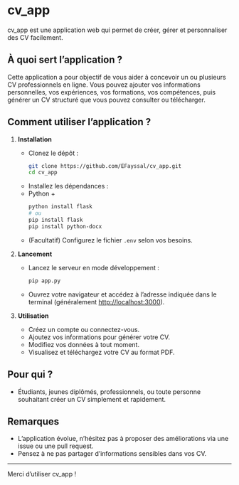 # cv_app

cv_app est une application web qui permet de créer, gérer et personnaliser des CV facilement.

## À quoi sert l’application ?

Cette application a pour objectif de vous aider à concevoir un ou plusieurs CV professionnels en ligne. Vous pouvez ajouter vos informations personnelles, vos expériences, vos formations, vos compétences, puis générer un CV structuré que vous pouvez consulter ou télécharger.

## Comment utiliser l’application ?

1. **Installation**
   - Clonez le dépôt :
     ```bash
     git clone https://github.com/EFayssal/cv_app.git
     cd cv_app
     ```
   - Installez les dépendances :
   - Python + 
     ```bash
     python install flask
     # ou
     pip install flask
     pip install python-docx
     ```
   - (Facultatif) Configurez le fichier `.env` selon vos besoins.

2. **Lancement**
   - Lancez le serveur en mode développement :
     ```bash
     pip app.py
  
     ```
   - Ouvrez votre navigateur et accédez à l’adresse indiquée dans le terminal (généralement [http://localhost:3000](http://localhost:3000)).

3. **Utilisation**
   - Créez un compte ou connectez-vous.
   - Ajoutez vos informations pour générer votre CV.
   - Modifiez vos données à tout moment.
   - Visualisez et téléchargez votre CV au format PDF.

## Pour qui ?

- Étudiants, jeunes diplômés, professionnels, ou toute personne souhaitant créer un CV simplement et rapidement.

## Remarques

- L’application évolue, n’hésitez pas à proposer des améliorations via une issue ou une pull request.
- Pensez à ne pas partager d’informations sensibles dans vos CV.

---

Merci d’utiliser cv_app !

